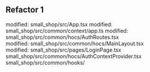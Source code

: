 ## Refactor 1

modified: small_shop/src/App.tsx
modified: small_shop/src/common/context/app.ts
modified: small_shop/src/common/hocs/AuthRoutes.tsx  
modified: small_shop/src/common/hocs/MainLayout.tsx  
modified: small_shop/src/pages/LoginPage.tsx
small_shop/src/common/hocs/AuthContextProvider.tsx
small_shop/src/common/hooks/
